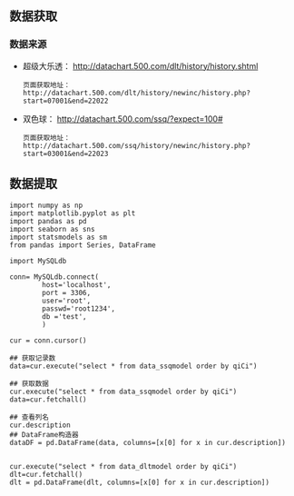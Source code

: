 ## 数据获取



### 数据来源

* 超级大乐透： http://datachart.500.com/dlt/history/history.shtml

  ```
  页面获取地址：http://datachart.500.com/dlt/history/newinc/history.php?start=07001&end=22022
  ```

  

* 双色球： http://datachart.500.com/ssq/?expect=100#

  ```
  页面获取地址： http://datachart.500.com/ssq/history/newinc/history.php?start=03001&end=22023
  ```

  



## 数据提取

```
import numpy as np
import matplotlib.pyplot as plt
import pandas as pd
import seaborn as sns
import statsmodels as sm
from pandas import Series, DataFrame

import MySQLdb

conn= MySQLdb.connect(
        host='localhost',
        port = 3306,
        user='root',
        passwd='root1234',
        db ='test',
        )
        
cur = conn.cursor()

## 获取记录数
data=cur.execute("select * from data_ssqmodel order by qiCi")

## 获取数据
cur.execute("select * from data_ssqmodel order by qiCi")
data=cur.fetchall()

## 查看列名
cur.description
## DataFrame构造器
dataDF = pd.DataFrame(data, columns=[x[0] for x in cur.description])


cur.execute("select * from data_dltmodel order by qiCi")
dlt=cur.fetchall()
dlt = pd.DataFrame(dlt, columns=[x[0] for x in cur.description])
```

